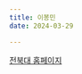 ```yaml
---
title: 이봉민
date: 2024-03-29

---
```

<a href="https://www.jbnu.ac.kr/kor/" class="btn btn-primary"> 전북대 홈페이지</a>